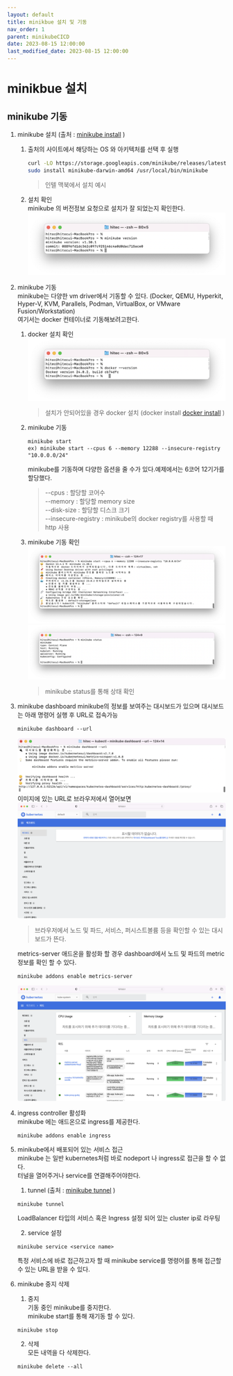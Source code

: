 ```yaml
---
layout: default
title: minikbue 설치 및 기동 
nav_order: 1
parent: minikubeCICD
date: 2023-08-15 12:00:00
last_modified_date: 2023-08-15 12:00:00
---
```


# minikbue 설치   

## minikube 기동 

1. minikube 설치 (출처 : [minikube install][minikube install]  )

   [minikube install]: https://minikube.sigs.k8s.io/docs/start/ "Minikube"   

    1. 출처의 사이트에서 해당하는 OS 와 아키텍처를 선택 후 실행    
        ```sh
        curl -LO https://storage.googleapis.com/minikube/releases/latest/minikube-darwin-amd64
        sudo install minikube-darwin-amd64 /usr/local/bin/minikube
        ``` 
        > 인텔 맥북에서 설치 예시 
    2. 설치 확인  
        minikube 의 버전정보 요청으로 설치가 잘 되었는지 확인한다. 
        ![minikube 설치](../image/MinikubeCICD/minikube1.png)   

2. minikube 기동   
    minikube는 다양한 vm driver에서 기동할 수 있다. (Docker, QEMU, Hyperkit, Hyper-V, KVM, Parallels, Podman, VirtualBox, or VMware Fusion/Workstation)   
    여기서는 docker 컨테이너로 기동해보려고한다. 
    1. docker 설치 확인   
        ![docker 설치](../image/MinikubeCICD/minikube2.png)   
        > 설치가 안되어있을 경우 docker 설치 (docker install [docker install]  )

        [docker install]: https://docs.docker.com/desktop/install/mac-install/ "Docker"   
    
    2. minikube 기동   
        ```
        minikube start 
        ex) minikube start --cpus 6 --memory 12288 --insecure-registry "10.0.0.0/24"
        ```
        minikube를 기동하며 다양한 옵션을 줄 수가 있다.예제에서는 6코어 12기가를 할당했다.        
        > --cpus : 할당할 코어수   
        > --memory : 할당할 memory size   
        > --disk-size : 할당할 디스크 크기   
        > --insecure-registry : minikube의 docker registry를 사용할 때 http 사용

    3. minikube 기동 확인   
        ![minikube 기동1](../image/MinikubeCICD/minikube3.png)   
        ![minikube 기동2](../image/MinikubeCICD/minikube4.png)   
        > minikube status를 통해 상태 확인   

3. minikube dashboard
    minikube의 정보를 보여주는 대시보드가 있으며 대시보드는 아래 명령어 실행 후 URL로 접속가능
    ```
    minikube dashboard --url
    ```
    ![minikube dashboard](../image/MinikubeCICD/minikube5.png)   
    이미지에 있는 URL로 브라우저에서 열어보면 
    ![minikube dashboard browser](../image/MinikubeCICD/minikube6.png)   
    > 브라우저에서 노드 및 파드, 서비스, 퍼시스트볼륨 등을 확인할 수 있는 대시보드가 뜬다.    

    metrics-server 애드온을 활성화 할 경우 dashboard에서 노드 및 파드의 metric 정보를 확인 할 수 있다.    
    ```
    minikube addons enable metrics-server
    ```
    ![minikube dashboard metric](../image/MinikubeCICD/minikube7.png)   

4. ingress controller 활성화   
    minikube 에는 애드온으로 ingress를 제공한다.    
    ```
    minikube addons enable ingress
    ```

5. minikube에서 배포되어 있는 서비스 접근   
    minikube 는 일반 kubernetes처럼 바로 nodeport 나 ingress로 접근을 할 수 없다.    
    터널을 열어주거나 service를 연결해주어야한다.    
    1. tunnel (출처 : [minikube tunnel][minikube tunnel]  )

    [minikube tunnel]: https://minikube.sigs.k8s.io/docs/commands/tunnel/ "Minikube Tunnel"   

    ```
    minikube tunnel
    ```
    LoadBalancer 타입의 서비스 혹은 Ingress 설정 되어 있는 cluster ip로 라우팅   
    
    2. service 설정   
    ```
    minikube service <service name>
    ```
    특정 서비스에 바로 접근하고자 할 때 minikube service를 명령어를 통해 접근할 수 있는 URL을 받을 수 있다.    

6. minikube 중지 삭제   
    1. 중지   
    기동 중인 minikube를 중지한다.   
    minikube start를 통해 재기동 할 수 있다.    
    ```
    minikube stop
    ```

    2. 삭제   
    모든 내역을 다 삭제한다.    
    ```
    minikube delete --all
    ```